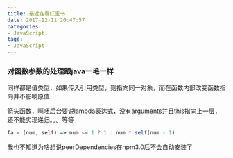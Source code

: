 ```yaml
---
title: 最近在看红宝书
date: 2017-12-11 20:47:57
categories:
- JavaScript
tags:
- JavaScript
---
```


### 对函数参数的处理跟java一毛一样

同样都是值类型，如果传入引用类型，则指向同一对象，而在函数内部改变函数指向并不影响原值

<!-- more -->

箭头函数，啊呸后台要说lambda表达式，没有arguments并且this指向上一层，还不能实现递归。。。等等

``` JavaScript
fa = (num, self) => num <= 1 ? 1 : num * self(num - 1)
```

我也不知道为啥想说peerDependencies在npm3.0后不会自动安装了
